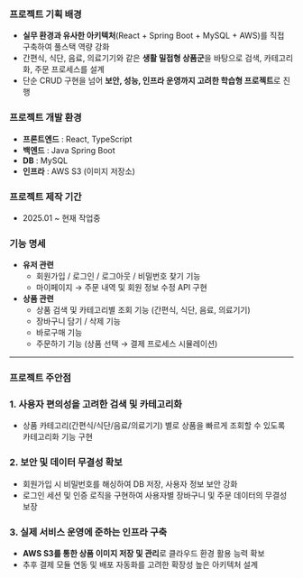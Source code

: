 ### **프로젝트 기획 배경**

- **실무 환경과 유사한 아키텍처**(React + Spring Boot + MySQL + AWS)를 직접 구축하여 풀스택 역량 강화
- 간편식, 식단, 음료, 의료기기와 같은 **생활 밀접형 상품군**을 바탕으로 검색, 카테고리화, 주문 프로세스를 설계
- 단순 CRUD 구현을 넘어 **보안, 성능, 인프라 운영까지 고려한 학습형 프로젝트**로 진행

### **프로젝트 개발 환경**

- **프론트엔드** : React, TypeScript
- **백엔드** : Java Spring Boot
- **DB** : MySQL
- **인프라** : AWS S3 (이미지 저장소)

### **프로젝트 제작 기간**

- 2025.01 ~ 현재 작업중

### **기능 명세**

- **유저 관련**
    - 회원가입 / 로그인 / 로그아웃 /  비밀번호 찾기 기능
    - 마이페이지 → 주문 내역 및 회원 정보 수정 API 구현
- **상품 관련**
    - 상품 검색 및 카테고리별 조회 기능 (간편식, 식단, 음료, 의료기기)
    - 장바구니 담기 / 삭제 기능
    - 바로구매 기능
    - 주문하기 기능 (상품 선택 → 결제 프로세스 시뮬레이션)

---

### **프로젝트 주안점**

### 1. **사용자 편의성을 고려한 검색 및 카테고리화**

- 상품 카테고리(간편식/식단/음료/의료기기) 별로 상품을 빠르게 조회할 수 있도록 카테고리화 기능 구현

### 2. **보안 및 데이터 무결성 확보**

- 회원가입 시 비밀번호를 해싱하여 DB 저장, 사용자 정보 보안 강화
- 로그인 세션 및 인증 로직을 구현하여 사용자별 장바구니 및 주문 데이터의 무결성 보장

### 3. **실제 서비스 운영에 준하는 인프라 구축**

- **AWS S3를 통한 상품 이미지 저장 및 관리**로 클라우드 환경 활용 능력 확보
- 추후 결제 모듈 연동 및 배포 자동화를 고려한 확장성 높은 아키텍처 설계
